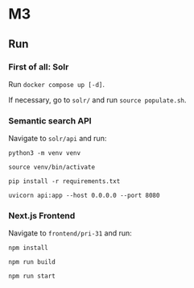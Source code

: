 # M3

## Run

### First of all: Solr

Run ```docker compose up [-d]```.

If necessary, go to ```solr/``` and run ```source populate.sh```.

### Semantic search API

Navigate to ```solr/api``` and run:

```python3 -m venv venv```

```source venv/bin/activate```

```pip install -r requirements.txt```

```uvicorn api:app --host 0.0.0.0 --port 8080```

### Next.js Frontend

Navigate to ```frontend/pri-31``` and run:

```npm install```

```npm run build```

```npm run start```
